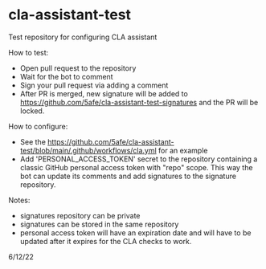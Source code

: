 # cla-assistant-test
Test repository for configuring CLA assistant

How to test:
- Open pull request to the repository
- Wait for the bot to comment
- Sign your pull request via adding a comment
- After PR is merged, new signature will be added to https://github.com/5afe/cla-assistant-test-signatures and the PR will be locked.

How to configure:
- See the https://github.com/5afe/cla-assistant-test/blob/main/.github/workflows/cla.yml for an example
- Add 'PERSONAL_ACCESS_TOKEN' secret to the repository containing a classic GitHub personal access token with "repo" scope. This way the bot can update its comments and add signatures to the signature repository.

Notes:
- signatures repository can be private
- signatures can be stored in the same repository
- personal access token will have an expiration date and will have to be updated after it expires for the CLA checks to work.

6/12/22
